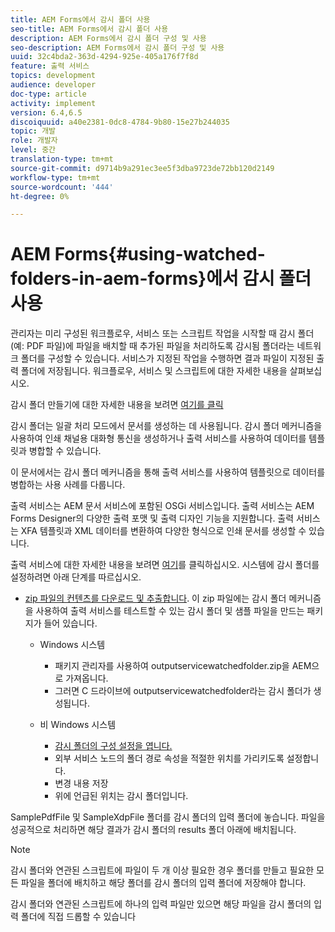 ```yaml
---
title: AEM Forms에서 감시 폴더 사용
seo-title: AEM Forms에서 감시 폴더 사용
description: AEM Forms에서 감시 폴더 구성 및 사용
seo-description: AEM Forms에서 감시 폴더 구성 및 사용
uuid: 32c4bda2-363d-4294-925e-405a176f7f8d
feature: 출력 서비스
topics: development
audience: developer
doc-type: article
activity: implement
version: 6.4,6.5
discoiquuid: a40e2381-0dc8-4784-9b80-15e27b244035
topic: 개발
role: 개발자
level: 중간
translation-type: tm+mt
source-git-commit: d9714b9a291ec3ee5f3dba9723de72bb120d2149
workflow-type: tm+mt
source-wordcount: '444'
ht-degree: 0%

---
```



# AEM Forms{#using-watched-folders-in-aem-forms}에서 감시 폴더 사용

관리자는 미리 구성된 워크플로우, 서비스 또는 스크립트 작업을 시작할 때 감시 폴더(예: PDF 파일)에 파일을 배치할 때 추가된 파일을 처리하도록 감시됨 폴더라는 네트워크 폴더를 구성할 수 있습니다. 서비스가 지정된 작업을 수행하면 결과 파일이 지정된 출력 폴더에 저장됩니다. 워크플로우, 서비스 및 스크립트에 대한 자세한 내용을 살펴보십시오.

감시 폴더 만들기에 대한 자세한 내용을 보려면 [여기를 클릭](https://helpx.adobe.com/experience-manager/6-4/forms/using/Creating-Configure-watched-folder.html)

감시 폴더는 일괄 처리 모드에서 문서를 생성하는 데 사용됩니다. 감시 폴더 메커니즘을 사용하여 인쇄 채널용 대화형 통신을 생성하거나 출력 서비스를 사용하여 데이터를 템플릿과 병합할 수 있습니다.

이 문서에서는 감시 폴더 메커니즘을 통해 출력 서비스를 사용하여 템플릿으로 데이터를 병합하는 사용 사례를 다룹니다.

출력 서비스는 AEM 문서 서비스에 포함된 OSGi 서비스입니다. 출력 서비스는 AEM Forms Designer의 다양한 출력 포맷 및 출력 디자인 기능을 지원합니다. 출력 서비스는 XFA 템플릿과 XML 데이터를 변환하여 다양한 형식으로 인쇄 문서를 생성할 수 있습니다.

출력 서비스에 대한 자세한 내용을 보려면 [여기](https://helpx.adobe.com/aem-forms/6/output-service.html)를 클릭하십시오.
시스템에 감시 폴더를 설정하려면 아래 단계를 따르십시오.
* [zip 파일의 컨텐츠를 다운로드 및 추출합니다](assets/outputservicewatchedfolderkt.zip). 이 zip 파일에는 감시 폴더 메커니즘을 사용하여 출력 서비스를 테스트할 수 있는 감시 폴더 및 샘플 파일을 만드는 패키지가 들어 있습니다.
   * Windows 시스템

      * 패키지 관리자를 사용하여 outputservicewatchedfolder.zip을 AEM으로 가져옵니다.
      * 그러면 C 드라이브에 outputservicewatchedfolder라는 감시 폴더가 생성됩니다.
   * 비 Windows 시스템
      * [감시 폴더의 구성 설정을 엽니다.](http://localhost:4502/crx/de/index.jsp#/etc/fd/watchfolder/config/outputservice)
      * 외부 서비스 노드의 폴더 경로 속성을 적절한 위치를 가리키도록 설정합니다.
      * 변경 내용 저장
      * 위에 언급된 위치는 감시 폴더입니다.

SamplePdfFile 및 SampleXdpFile 폴더를 감시 폴더의 입력 폴더에 놓습니다. 파일을 성공적으로 처리하면 해당 결과가 감시 폴더의 results 폴더 아래에 배치됩니다.


>[!NOTE]
>
>감시 폴더와 연관된 스크립트에 파일이 두 개 이상 필요한 경우 폴더를 만들고 필요한 모든 파일을 폴더에 배치하고 해당 폴더를 감시 폴더의 입력 폴더에 저장해야 합니다.
>
>감시 폴더와 연관된 스크립트에 하나의 입력 파일만 있으면 해당 파일을 감시 폴더의 입력 폴더에 직접 드롭할 수 있습니다

